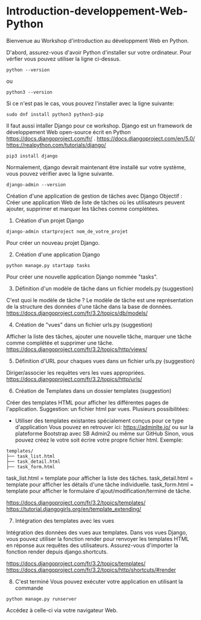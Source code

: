 # Introduction-developpement-Web-Python

Bienvenue au Workshop d'introduction au développment Web en Python.

D'abord, assurez-vous d'avoir Python d'installer sur votre ordinateur.
Pour vérfier vous pouvez utiliser la ligne ci-dessus.
```
python --version
```
ou
```
python3 --version
```

Si ce n'est pas le cas, vous pouvez l'installer avec la ligne suivante:
```
sudo dnf install python3 python3-pip
```

Il faut aussi intaller Django pour ce workshop.
Django est un framework de développement Web open-source écrit en Python https://docs.djangoproject.com/fr/ .
https://docs.djangoproject.com/en/5.0/
https://realpython.com/tutorials/django/

```
pip3 install django
```
Normalement, django devrait maintenant être installé sur votre système, vous pouvez vérifier avec la ligne suivante.
```
django-admin --version
```

Création d'une application de gestion de tâches avec Django
Objectif : Créer une application Web de liste de tâches où les utilisateurs peuvent ajouter, supprimer et marquer les tâches comme complétées.

1. Création d'un projet Django
```
django-admin startproject nom_de_votre_projet
```
Pour créer un nouveau projet Django.

2. Création d'une application Django
```
python manage.py startapp tasks
```
Pour créer une nouvelle application Django nommée "tasks".

3. Définition d'un modèle de tâche dans un fichier models.py (suggestion)

C'est quoi le modèle de tâche ?
Le modèle de tâche est une représentation de la structure des données d'une tâche dans la base de données.
https://docs.djangoproject.com/fr/3.2/topics/db/models/

4. Création de "vues" dans un fichier urls.py (suggestion)

Afficher la liste des tâches, ajouter une nouvelle tâche, marquer une tâche comme complétée et supprimer une tâche.
https://docs.djangoproject.com/fr/3.2/topics/http/views/

5. Définition d'URL pour chaques vues dans un fichier urls.py (suggestion)

Diriger/associer les requêtes vers les vues appropriées.
https://docs.djangoproject.com/fr/3.2/topics/http/urls/
   
6. Création de Templates dans un dossier templates (suggestion)

Créer des templates HTML pour afficher les différentes pages de l'application.
Suggestion: un fichier html par vues.
Plusieurs possibilitées: 
- Utiliser des templates existantes spécialement conçus pour ce type d'application
Vous pouvez en retrouver ici:
https://adminlte.io/
ou sur la plateforme Bootstrap avec SB Admin2
ou même sur GitHub
Sinon, vous pouvez créez le votre soit écrire votre propre fichier html.
Exemple:
```
templates/
├── task_list.html
├── task_detail.html
├── task_form.html
```
task_list.html = template pour afficher la liste des tâches.
task_detail.html = template pour afficher les détails d'une tâche individuelle.
task_form.html = template pour afficher le formulaire d'ajout/modification/terminé de tâche.

https://docs.djangoproject.com/fr/3.2/topics/templates/
https://tutorial.djangogirls.org/en/template_extending/

7. Intégration des templates avec les vues

Intégration des données des vues aux templates.
Dans vos vues Django, vous pouvez utiliser la fonction render pour renvoyer les templates HTML en réponse aux requêtes des utilisateurs. 
Assurez-vous d'importer la fonction render depuis django.shortcuts.

https://docs.djangoproject.com/fr/3.2/topics/templates/
https://docs.djangoproject.com/fr/3.2/topics/http/shortcuts/#render

8. C'est terminé
Vous pouvez exécuter votre application en utilisant la commande
```
python manage.py runserver
```
Accédez à celle-ci via votre navigateur Web.







   
